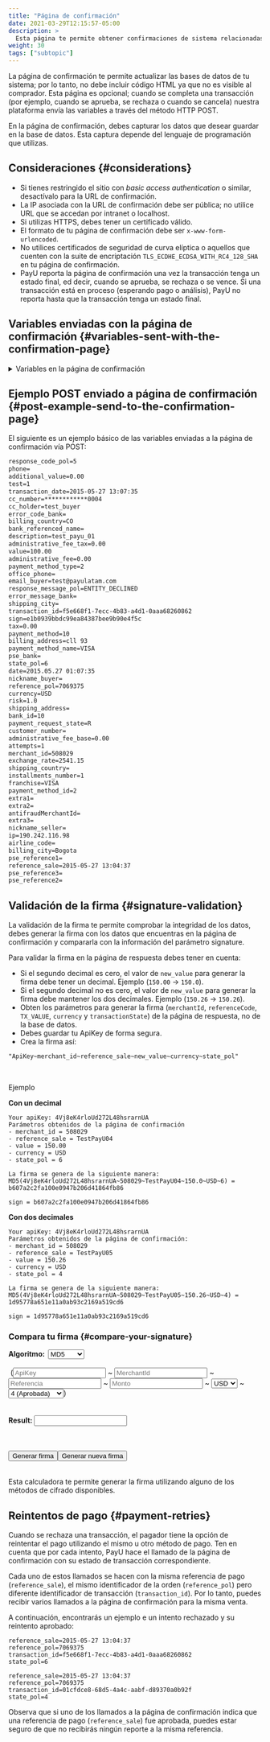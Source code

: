 ```yaml
---
title: "Página de confirmación"
date: 2021-03-29T12:15:57-05:00
description: >
  Esta página te permite obtener confirmaciones de sistema relacionadas con los resultados de la transacción. Puedes actualizar tus inventarios, órdenes o bases de datos. Está página no es visible para el cliente y su objetivo es permitir la comunicación entre sistemas. Los datos se envía a través del método HTTP POST. </br>Si el pagador genera reintentos de pago durante el proceso, se genera una página de confirmación por cada transacción. Esta página es invocada por transacciones aprobadas o rechazadas.
weight: 30
tags: ["subtopic"]
---
```

<script src="http://ajax.aspnetcdn.com/ajax/jquery.validate/1.13.0/jquery.validate.min.js"></script>
<script src="http://ajax.aspnetcdn.com/ajax/jquery.validate/1.13.0/additional-methods.min.js"></script>
<script src="/js/signature-generator/md5.js"></script>
<script src="/js/signature-generator/sha1.js"></script>
<script src="/js/signature-generator/sha256.js"></script>
<script src="/js/signature-generator/signature-generator.js"></script>

La página de confirmación te permite actualizar las bases de datos de tu sistema; por lo tanto, no debe incluir código HTML ya que no es visible al comprador. Esta página es opcional; cuando se completa una transacción (por ejemplo, cuando se aprueba, se rechaza o cuando se cancela) nuestra plataforma envía las variables a través del método HTTP POST.

En la página de confirmación, debes capturar los datos que desear guardar en la base de datos. Esta captura depende del lenguaje de programación que utilizas.

## Consideraciones {#considerations}
* Si tienes restringido el sitio con _basic access authentication_ o similar, desactívalo para la URL de confirmación.
* La IP asociada con la URL de confirmación debe ser pública; no utilice URL que se accedan por intranet o localhost.
* Si utilizas HTTPS, debes tener un certificado válido.
* El formato de tu página de confirmación debe ser `x-www-form-urlencoded`.
* No utilices certificados de seguridad de curva elíptica o aquellos que cuenten con la suite de encriptación `TLS_ECDHE_ECDSA_WITH_RC4_128_SHA` en tu página de confirmación.
* PayU reporta la página de confirmación una vez la transacción tenga un estado final, ed decir, cuando se aprueba, se rechaza o se vence. Si una transacción está en proceso (esperando pago o análisis), PayU no reporta hasta que la transacción tenga un estado final.
 
## Variables enviadas con la página de confirmación {#variables-sent-with-the-confirmation-page}

<details>
<summary>Variables en la página de confirmación</summary>
<br>
<div class="variables"></div>

| Campo | Tipo | Tamaño | Descripción |
|-|-|-|-|
| merchant_id | Numeric | 12 | Identificador de tu tienda en el sistema de PayU, puedes encontrar este número en el correo de creación de tu cuenta. |
| state_pol | Alphanumeric | 32 | Indica el estado de la transacción en el sistema.<br>[Ver los estados de la transacción en la columna respectiva]({{< ref "response-codes-and-variables.html#response-codes-sent-to-the-confirmation-page" >}}). |
| risk | Decimal (#.00) | — | Riesgo asociado con la transacción. Los posibles valores están entre 0 y 1.<br>Entre mayor sea el valor, mayor es el riesgo.<br>Formato `###.00`. |
| response_code_pol | Alfanumérico | 255 | Código de repuesta de PayU.<br>[Ver los códigos de respuesta en la columna respectiva]({{< ref "response-codes-and-variables.html#response-codes-sent-to-the-confirmation-page" >}}). |
| reference_sale | Alphanumeric | 255 | Referencia de la venta o la orden. Debe ser única por cada transacción enviada al sistema. |
| reference_pol | Alphanumeric | 255 | Referencia o número de transacción generado por PayU. |
| sign | Alphanumeric | 255 | Firma digital creada por cada transacción. |
| extra1 | Alphanumeric | 255 | Campo adicional para enviar información relacionada con la compra. |
| extra2 | Alphanumeric | 255 | Campo adicional para enviar información relacionada con la compra. |
| payment_method | Numérico | — | Identificador interno utilizado por los métodos de pago.<br>[Ver los códigos de los métodos de pago]({{< ref "response-codes-and-variables.html#codes-of-the-payment-methods" >}}). |
| payment_method_type | Numérico | — | Método de pago utilizado. |
| installments_number | Numérico | — | Número de cuotas en las cuales se difirió el pago con tarjeta crédito. |
| value | Numérico | 14,2 | Valor total de la transacción. Puede contener dos dígitos decimales. Por ejemplo 10000.00 o 10000.|
| tax | Numérico | 14,2 | Valor del IVA de la transacción, si no se envió IVA, el sistema aplica el 19% automáticamente. Puede contener dos dígitos decimales. Por ejemplo 19000.00. En caso de que no tenga IVA, debe enviarse 0. |
| additional_value | Numérico | 14,2 | 	Valor Adicional no comisionable. |
| transaction_date | Fecha (AAAA-MM-DD HH:mm:ss) | — | Fecha en la que se realizó la transacción. |
| currency | Alfanumérico | 3 | Moneda respectiva en la que se hace el pago.<br>[Ver las monedas aceptadas]({{< ref "response-codes-and-variables.html#accepted-currencies" >}}). |
| email_buyer | Alfanumérico | 255 | Campo que contiene el correo electrónico del comprador para notificar el resultado de la transacción. Se recomienda validarlo cuando se toma este valor del formulario. |
| cus | Alfanumérico | 64 | El CUS (Código Único de Seguimiento) es la referencia de pago dentro del banco, aplica solo para pagos con PSE. |
| pse_bank | Alfanumérico | 255 | Nombre del banco, aplica solo para pagos con PSE. |
| test | Booleano (true, false) | — | Variable para identificar si la operación fue en modo pruebas. |
| description | Alfanumérico | 255 | Descripción de al venta. |
| billing_address | Alfanumérico | 255 | Dirección de facturación. |
| shipping_address | Alfanumérico | 50 | Dirección de la mercancía. |
| phone | Alfanumérico | 20 | Teléfono de residencia del comprador. |
| office_phone | Alfanumérico | 20 | Teléfono diurno del comprador. |
| account_number_ach | Alfanumérico | 36 | Identificador de la transacción. |
| account_type_ach | Alfanumérico | 36 | Tipo de la transacción. |
| administrative_fee | Decimal (#.00) | — | Valor de la tarifa administrativa. |
| administrative_fee_base | Decimal (#.00) | — | Valor base de la tarifa administrativa. |
| administrative_fee_tax | Decimal (#.00) | — | Valor del impuesto de la tarifa administrativa. |
| airline_code | Alfanumérico | 4 | Código de la aerolínea. |
| attempts | Numérico | — | Número de intentos de enviar la confirmación. |
| authorization_code | Alfanumérico | 12 | Código de autorización de la venta. |
| bank_id | Alfanumérico | 255 | Identificador del banco. |
| billing_city | Alfanumérico | 255 | Ciudad de facturación. |
| billing_country | Alfanumérico | 2 | Código ISO del país asociado a la dirección de facturación. |
| commision_pol | Decimal (#.00) | — | Valor de la comisión. |
| commision_pol_currency | Alfanumérico | 3 | Moneda  de la comisión. |
| customer_number | Numérico | — | Número personalizado. |
| date | Fecha (AAAA-MM-DD HH:mm:ss) | — | Fecha de la operación. |
| error_code_bank | Alfanumérico | 255 | Código de error del banco. |
| error_message_bank | Alfanumérico | 255 | Mensaje de error del banco. |
| exchange_rate | Decimal (#.00) | — | Valor de la tasa de cambio. |
| ip | Alfanumérico | 39 | Dirección IP desde donde se realizó la transacción. |
| nickname_buyer | Alfanumérico | 150 | Nombre corto del comprador. |
| nickname_seller | Alfanumérico | 150 | Nombre corto del vendedor. |
| payment_method_id | Numérico | — | Identificador del método de pago.<br>[Ver los códigos de los métodos de pago]({{< ref "response-codes-and-variables.html#codes-of-the-payment-methods" >}}). |
| payment_request_state | Alfanumérico | 32 | Estado de la solicitud de pago. |
| pseReference1 | Alfanumérico | 255 | Referencia no. 1 para pagos PSE. |
| pseReference2 | Alfanumérico | 255 | Referencia no. 2 para pagos PSE. |
| pseReference3 | Alfanumérico | 255 | Referencia no. 3 para pagos PSE. |
| response_message_pol | Alfanumérico | 255 | Mensaje de respuesta de PayU.<br>[Ver los mensajes de respuesta en la columna correspondiente]({{< ref "response-codes-and-variables.html#response-codes-sent-to-the-confirmation-page" >}}). |
| shipping_city | Alfanumérico | 50 | Ciudad donde se entrega la mercancía. |
| shipping_country | Alfanumérico | 2 | Código ISO del país donde se entrega la mercancía. |
| transaction_bank_id | Alfanumérico | 255 | Identificador de la transacción en el sistema del banco. |
| transaction_id | Alfanumérico | 36 | Identificador de la transacción. |
| payment_method_name | Alfa Numérico | 255 | Método de pago utilizado, por ejemplo VISA. |

</details>

## Ejemplo POST enviado a página de confirmación {#post-example-send-to-the-confirmation-page}
El siguiente es un ejemplo básico de las variables enviadas a la página de confirmación vía POST:

```HTML
response_code_pol=5
phone=
additional_value=0.00
test=1
transaction_date=2015-05-27 13:07:35
cc_number=************0004
cc_holder=test_buyer
error_code_bank=
billing_country=CO
bank_referenced_name=
description=test_payu_01
administrative_fee_tax=0.00
value=100.00
administrative_fee=0.00
payment_method_type=2
office_phone=
email_buyer=test@payulatam.com
response_message_pol=ENTITY_DECLINED
error_message_bank=
shipping_city=
transaction_id=f5e668f1-7ecc-4b83-a4d1-0aaa68260862
sign=e1b0939bbdc99ea84387bee9b90e4f5c
tax=0.00
payment_method=10
billing_address=cll 93
payment_method_name=VISA
pse_bank=
state_pol=6
date=2015.05.27 01:07:35
nickname_buyer=
reference_pol=7069375
currency=USD
risk=1.0
shipping_address=
bank_id=10
payment_request_state=R
customer_number=
administrative_fee_base=0.00
attempts=1
merchant_id=508029
exchange_rate=2541.15
shipping_country=
installments_number=1
franchise=VISA
payment_method_id=2
extra1=
extra2=
antifraudMerchantId=
extra3=
nickname_seller=
ip=190.242.116.98
airline_code=
billing_city=Bogota
pse_reference1=
reference_sale=2015-05-27 13:04:37
pse_reference3=
pse_reference2=
```

## Validación de la firma {#signature-validation}
La validación de la firma te permite comprobar la integridad de los datos, debes generar la firma con los datos que encuentras en la página de confirmación y compararla con la información del parámetro signature.

Para validar la firma en la página de respuesta debes tener en cuenta:

* Si el segundo decimal es cero, el valor de `new_value` para generar la firma debe tener un decimal. Ejemplo (`150.00` -> `150.0`).
* Si el segundo decimal no es cero, el valor de `new_value` para generar la firma debe mantener los dos decimales. Ejemplo (`150.26` -> `150.26`).
* Obten los parámetros para generar la firma (`merchantId`, `referenceCode`, `TX_VALUE`, `currency` y `transactionState`) de la página de respuesta, no de la base de datos. 
* Debes guardar tu ApiKey de forma segura.
* Crea la firma así:

```HTML
"ApiKey~merchant_id~reference_sale~new_value~currency~state_pol"
```
<br>

Ejemplo

**Con un decimal**

```
Your apiKey: 4Vj8eK4rloUd272L48hsrarnUA 
Parámetros obtenidos de la página de confirmación
- merchant_id = 508029
- reference_sale = TestPayU04
- value = 150.00
- currency = USD
- state_pol = 6

La firma se genera de la siguiente manera:
MD5(4Vj8eK4rloUd272L48hsrarnUA~508029~TestPayU04~150.0~USD~6) = b607a2c2fa100e0947b206d41864fb86

sign = b607a2c2fa100e0947b206d41864fb86
```

**Con dos decimales**

```
Your apiKey: 4Vj8eK4rloUd272L48hsrarnUA 
Parámetros obtenidos de la página de confirmación:
- merchant_id = 508029
- reference_sale = TestPayU05
- value = 150.26
- currency = USD
- state_pol = 4

La firma se genera de la siguiente manera:
MD5(4Vj8eK4rloUd272L48hsrarnUA~508029~TestPayU05~150.26~USD~4) = 1d95778a651e11a0ab93c2169a519cd6

sign = 1d95778a651e11a0ab93c2169a519cd6 
```

### Compara tu firma {#compare-your-signature}

<!-- Signature generator - confirmation page -->
<div id="blue-box">
<span class="grey-text-13">
<div>
<form method="POST" id="signature_form_confirmation_page" >
    <table>
        <span class="blue-text-13"><b>Algoritmo: &nbsp;</b></span>
        <select id = "signature_algorithm_confirmation_page" class="calc_selector form_control">
            <option  value="md5">MD5</option>
            <option  value="sha1">SHA1</option>
            <option  value="sha256">SHA256</option>
        </select>
        <br>
        <br>
        <span class="calc_text">&nbsp;(</span>
        <input class="form_control" type="text"  id ="signature_apikey_confirmation_page" name = "signature_apikey_confirmation_page" placeholder="ApiKey" maxlength="26"> ~
        <input class="form_control number" type="text"  id ="signature_merchanId_confirmation_page" name = "signature_merchanId_confirmation_page" placeholder="MerchantId" maxlength="7"> ~
        <input class="form_control" type="text"  id ="signature_referenceCode_confirmation_page" name = "signature_referenceCode_confirmation_page" placeholder="Referencia" maxlength="255"> ~
        <input class="form_control  number" type="text" id ="signature_amount_confirmation_page" name = "signature_amount_confirmation_page" placeholder="Monto" maxlength="14"> ~
        <select id = "signature_currency_confirmation_page" class="calc_selector form_control" >
            <option  value="USD">USD</option>
            <option  value="COP">COP</option>
            <option  value="MXN">MXN</option>
            <option  value="ARS">ARS</option>
            <option  value="PEN">PEN</option>
            <option  value="BRL">BRL</option>
            <option  value="CLP">CLP</option>
        </select> ~
        <select id = "signature_state_pol_confirmation_page" class="calc_selector form_control" >
            <option  value="4">4 (Aprobada)</option>
            <option  value="6">6 (Rechazada)</option>
            <option  value="5">5 (Expirada)</option>
        </select>
        <span class="calc_text">)</span>
        <br>
        <br>
        <br>
        <span class="blue-text-13"><b>Result:&nbsp;</b></span><input class="form_control" id ="signature_generated_confirmation_page" name = "signature_generated_confirmation_page" value = ""  readonly />
    </table>
    <br>
    <table width="50%"  border="0" cellspacing="2" cellpadding="2">
        <input type="button" name="signature_generate_confirmation_page" id="signature_generate_confirmation_page" value="Generar firma" >
        <input type="button" name="signature_generate_again_confirmation_page" id="signature_generate_again_confirmation_page" value="Generar nueva firma" >
    </table>
</form>
</div>
</span>
</div>
<!-- End of signature generator - confirmation page -->

Esta calculadora te permite generar la firma utilizando alguno de los métodos de cifrado disponibles.

## Reintentos de pago {#payment-retries}
Cuando se rechaza una transacción, el pagador tiene la opción de reintentar el pago utilizando el mismo u otro método de pago. Ten en cuenta que por cada intento, PayU hace el llamado de la página de confirmación con su estado de transacción correspondiente.

Cada uno de estos llamados se hacen con la misma referencia de pago (`reference_sale`), el mismo identificador de la orden (`reference_pol`) pero diferente identificador de transacción (`transaction_id`). Por lo tanto, puedes recibir varios llamados a la página de confirmación para la misma venta.

A continuación, encontrarás un ejemplo e un intento rechazado y su reintento aprobado:

````
reference_sale=2015-05-27 13:04:37
reference_pol=7069375
transaction_id=f5e668f1-7ecc-4b83-a4d1-0aaa68260862
state_pol=6

reference_sale=2015-05-27 13:04:37
reference_pol=7069375
transaction_id=01cfdce8-68d5-4a4c-aabf-d89370a0b92f
state_pol=4
````

Observa que si uno de los llamados a la página de confirmación indica que una referencia de pago (`reference_sale`) fue aprobada, puedes estar seguro de que no recibirás ningún reporte a la misma referencia.